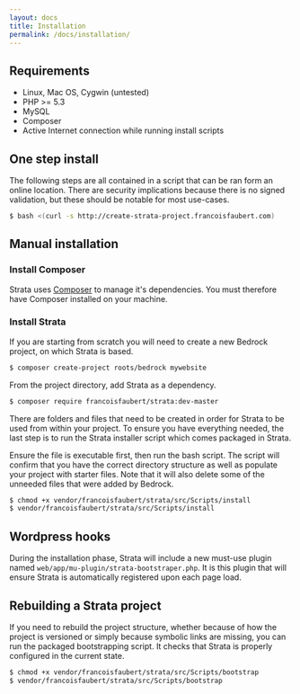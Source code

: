 ```yaml
---
layout: docs
title: Installation
permalink: /docs/installation/
---
```


## Requirements

 - Linux, Mac OS, Cygwin (untested)
 - PHP >= 5.3
 - MySQL
 - Composer
 - Active Internet connection while running install scripts

## One step install

The following steps are all contained in a script that can be ran form an online location. There are security implications because there is no signed validation, but these should be notable for most use-cases.

~~~ bash
$ bash <(curl -s http://create-strata-project.francoisfaubert.com)
~~~

## Manual installation

### Install Composer

Strata uses [Composer](http://getcomposer.org/) to manage it's dependencies. You must therefore have Composer installed on your machine.

### Install Strata

If you are starting from scratch you will need to create a new Bedrock project, on which Strata is based.

~~~ bash
$ composer create-project roots/bedrock mywebsite
~~~

From the project directory, add Strata as a dependency.

~~~ bash
$ composer require francoisfaubert/strata:dev-master
~~~

There are folders and files that need to be created in order for Strata to be used from within your project. To ensure you have everything needed, the last step is to run the Strata installer script which comes packaged in Strata.

Ensure the file is executable first, then run the bash script. The script will confirm that you have the correct directory structure as well as populate your project with starter files. Note that it will also delete some of the unneeded files that were added by Bedrock.

~~~ bash
$ chmod +x vendor/francoisfaubert/strata/src/Scripts/install
$ vendor/francoisfaubert/strata/src/Scripts/install
~~~

## Wordpress hooks

During the installation phase, Strata will include a new must-use plugin named `web/app/mu-plugin/strata-bootstraper.php`. It is this plugin that will ensure Strata is automatically registered upon each page load.

## Rebuilding a Strata project

If you need to rebuild the project structure, whether because of how the project is versioned or simply because symbolic links are missing, you can run the packaged bootstrapping script. It checks that Strata is properly configured in the current state.

~~~ bash
$ chmod +x vendor/francoisfaubert/strata/src/Scripts/bootstrap
$ vendor/francoisfaubert/strata/src/Scripts/bootstrap
~~~
